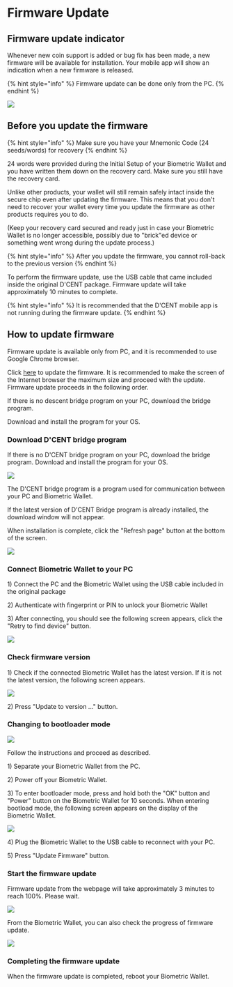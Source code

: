 # Firmware Update

## Firmware update indicator

Whenever new coin support is added or bug fix has been made, a new firmware will be available for installation. Your mobile app will show an indication when a new firmware is released.

{% hint style="info" %}
Firmware update can be done only from the PC.
{% endhint %}

![](../../.gitbook/assets/image%20%28195%29.png)

## Before you update the firmware

{% hint style="info" %}
Make sure you have your Mnemonic Code \(24 seeds/words\) for recovery
{% endhint %}

24 words were provided during the Initial Setup of your Biometric Wallet and you have written them down on the recovery card. Make sure you still have the recovery card.   
  
Unlike other products, your wallet will still remain safely intact inside the secure chip even after updating the firmware. This means that you don't need to recover your wallet every time you update the firmware as other products requires you to do.   
  
\(Keep your recovery card secured and ready just in case your Biometric Wallet is no longer accessible, possibly due to "brick"ed device or something went wrong during the update process.\)   

{% hint style="info" %}
After you update the firmware, you cannot roll-back to the previous version
{% endhint %}

To perform the firmware update, use the USB cable that came included inside the original D'CENT package. Firmware update will take approximately 10 minutes to complete. 

{% hint style="info" %}
It is recommended that the D'CENT mobile app is not running during the firmware update.
{% endhint %}

## How to update firmware

Firmware update is available only from PC, and it is recommended to use Google Chrome browser.

Click [here](https://fwu.dcentwallet.com/) to update the firmware. It is recommended to make the screen of the Internet browser the maximum size and proceed with the update. Firmware update proceeds in the following order.

 If there is no descent bridge program on your PC, download the bridge program.

Download and install the program for your OS.

### Download D'CENT bridge program

If there is no D'CENT bridge program on your PC, download the bridge program. Download and install the program for your OS.

![](../../.gitbook/assets/image%20%28144%29.png)

The D'CENT bridge program is a program used for communication between your PC and Biometric Wallet.

If the latest version of D'CENT Bridge program is already installed, the download window will not appear.

When installation is complete, click the "Refresh page" button at the bottom of the screen.  


![](../../.gitbook/assets/image%20%2853%29.png)

### Connect Biometric Wallet to your PC

1\) Connect the PC and the Biometric Wallet using the USB cable included in the original package

2\) Authenticate with fingerprint or PIN to unlock your Biometric Wallet

3\) After connecting, you should see the following screen appears, click the "Retry to find device" button.

![](../../.gitbook/assets/image%20%28181%29.png)

### Check firmware version

1\) Check if the connected Biometric Wallet has the latest version. If it is not the latest version, the following screen appears.

![](../../.gitbook/assets/image%20%28111%29.png)

2\) Press "Update to version ..." button.

### Changing to bootloader mode

![](../../.gitbook/assets/image%20%2863%29.png)

Follow the instructions and proceed as described.

1\) Separate your Biometric Wallet from the PC.

2\) Power off your Biometric Wallet.

3\) To enter bootloader mode, press and hold both the "OK" button and "Power" button on the Biometric Wallet for 10 seconds. When entering bootload mode, the following screen appears on the display of the Biometric Wallet.

![](../../.gitbook/assets/image%20%2818%29.png)

4\) Plug the Biometric Wallet to the USB cable to reconnect with your PC.

5\) Press "Update Firmware" button.

### Start the firmware update

Firmware update from the webpage will take approximately 3 minutes to reach 100%. Please wait. 

![](../../.gitbook/assets/image%20%2810%29.png)

From the Biometric Wallet, you can also check the progress of firmware update.

![](../../.gitbook/assets/image%20%28174%29.png)

### Completing the firmware update

When the firmware update is completed, reboot your Biometric Wallet.

